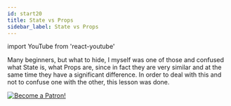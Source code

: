 ```yaml
---
id: start20
title: State vs Props
sidebar_label: State vs Props
---
```


import YouTube from 'react-youtube'


Many beginners, but what to hide, I myself was one of those and confused what State is, what Props are, since in fact they are very similar and at the same time they have a significant difference. In order to deal with this and not to confuse one with the other, this lesson was done.

<YouTube videoId='vYuHeYxaJQU' />

[![Become a Patron!](/img/logo/patreon.jpg)](https://www.patreon.com/bePatron?u=31769291)
